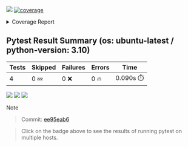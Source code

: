 [![](https://github.com/7rikazhexde/trial-test/actions/workflows/test_summary.yml/badge.svg)](https://github.com/7rikazhexde/trial-test/actions/workflows/test_summary.yml)
<a href="https://github.com/7rikazhexde/trial-test/blob/ee95eab697c399b5427b9036d7f19cdfffcec007/README.md"><img alt="coverage" src="https://img.shields.io/badge/coverage-100%25-brightgreen.svg" /></a><details><summary>Coverage Report </summary><table><tr><th>File</th><th>Stmts</th><th>Miss</th><th>Cover</th><th>Missing</th></tr><tbody><tr><td><a href="https://github.com/7rikazhexde/trial-test/blob/ee95eab697c399b5427b9036d7f19cdfffcec007/__init__.py">\_\_init\_\_.py</a></td><td>0</td><td>0</td><td>100%</td><td>&nbsp;</td></tr><tr><td><a href="https://github.com/7rikazhexde/trial-test/blob/ee95eab697c399b5427b9036d7f19cdfffcec007/operations.py">operations.py</a></td><td>9</td><td>0</td><td>100%</td><td>&nbsp;</td></tr><tr><td><b>TOTAL</b></td><td><b>9</b></td><td><b>0</b></td><td><b>100%</b></td><td>&nbsp;</td></tr></tbody></table></details>

## Pytest Result Summary (os: ubuntu-latest / python-version: 3.10)
| Tests | Skipped | Failures | Errors | Time |
| ----- | ------- | -------- | -------- | ------------------ |
| 4 | 0 :zzz: | 0 :x: | 0 :fire: | 0.090s :stopwatch: |

[![](https://img.shields.io/badge/ubuntu_latest-url-success)](https://7rikazhexde.github.io/trial-test/ubuntu-latest/report_page.html) [![](https://img.shields.io/badge/macos_12-url-success)](https://7rikazhexde.github.io/trial-test/macos-12/report_page.html) [![](https://img.shields.io/badge/windows_latest-url-success)](https://7rikazhexde.github.io/trial-test/windows-latest/report_page.html)
> [!Note]
> 

> Commit: [ee95eab6](https://github.com/7rikazhexde/trial-test/tree/ee95eab6)

> Click on the  badge above to see the results of running pytest on multiple hosts.
